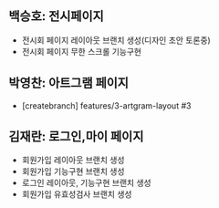 ## 백승호: 전시페이지

- 전시회 페이지 레이아웃 브랜치 생성(디자인 초안 토론중)
- 전시회 페이지 무한 스크롤 기능구현

## 박영찬: 아트그램 페이지

- [createbranch] features/3-artgram-layout #3

## 김재란: 로그인,마이 페이지

- 회원가입 레이아웃 브랜치 생성
- 회원가입 기능구현 브랜치 생성
- 로그인 레이아웃, 기능구현 브랜치 생성
- 회원가입 유효성검사 브랜치 생성
